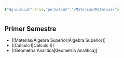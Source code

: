 ```yaml
---
{"dg-publish":true,"permalink":"/Materias/Materias/"}
---
```


## Primer Semestre
- [[Materias/Álgebra Superior\|Álgebra Superior]]
- [[Cálculo I\|Cálculo I]]
- [[Geometría Analítica\|Geometría Analítica]]